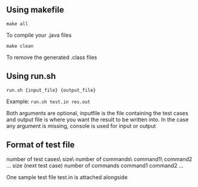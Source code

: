 ## Using makefile
```make all```

To compile your .java files

```make clean```

To remove the generated .class files

## Using run.sh
```run.sh {input_file} {output_file}```

Example:
```run.sh test.in res.out```

Both arguments are optional, inputfile is the file containing the test cases and output file is where you want the result to be written into.
In the case any argument is missing, console is used for input or output

## Format of test file

number of test cases\\
size\\
number of commands\\
command1\\
command2
...
size (next test case)
number of commands
command1
command2
...

One sample test file test.in is attached alongside
